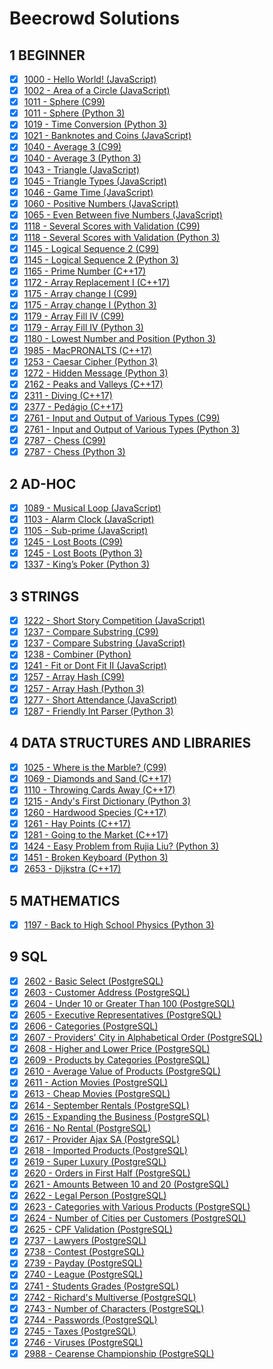 # Beecrowd Solutions

## 1 BEGINNER

- [x] [1000 - Hello World! (JavaScript)](https://github.com/renansilva15/beecrowd-solutions/blob/master/1-beginner/1000.js)
- [x] [1002 - Area of a Circle (JavaScript)](https://github.com/renansilva15/beecrowd-solutions/blob/master/1-beginner/1002.js)
- [x] [1011 - Sphere (C99)](https://github.com/renansilva15/beecrowd-solutions/blob/master/1-beginner/1011.c)
- [x] [1011 - Sphere (Python 3)](https://github.com/renansilva15/beecrowd-solutions/blob/master/1-beginner/1011.py)
- [x] [1019 - Time Conversion (Python 3)](https://github.com/renansilva15/beecrowd-solutions/blob/master/1-beginner/1019.py)
- [x] [1021 - Banknotes and Coins (JavaScript)](https://github.com/renansilva15/beecrowd-solutions/blob/master/1-beginner/1021.js)
- [x] [1040 - Average 3 (C99)](https://github.com/renansilva15/beecrowd-solutions/blob/master/1-beginner/1040.c)
- [x] [1040 - Average 3 (Python 3)](https://github.com/renansilva15/beecrowd-solutions/blob/master/1-beginner/1040.py)
- [x] [1043 - Triangle (JavaScript)](https://github.com/renansilva15/beecrowd-solutions/blob/master/1-beginner/1043.js)
- [x] [1045 - Triangle Types (JavaScript)](https://github.com/renansilva15/beecrowd-solutions/blob/master/1-beginner/1045.js)
- [x] [1046 - Game Time (JavaScript)](https://github.com/renansilva15/beecrowd-solutions/blob/master/1-beginner/1046.js)
- [x] [1060 - Positive Numbers (JavaScript)](https://github.com/renansilva15/beecrowd-solutions/blob/master/1-beginner/1060.js)
- [x] [1065 - Even Between five Numbers (JavaScript)](https://github.com/renansilva15/beecrowd-solutions/blob/master/1-beginner/1065.js)
- [x] [1118 - Several Scores with Validation (C99)](https://github.com/renansilva15/beecrowd-solutions/blob/master/1-beginner/1118.c)
- [x] [1118 - Several Scores with Validation (Python 3)](https://github.com/renansilva15/beecrowd-solutions/blob/master/1-beginner/1118.py)
- [x] [1145 - Logical Sequence 2 (C99)](https://github.com/renansilva15/beecrowd-solutions/blob/master/1-beginner/1145.c)
- [x] [1145 - Logical Sequence 2 (Python 3)](https://github.com/renansilva15/beecrowd-solutions/blob/master/1-beginner/1145.py)
- [x] [1165 - Prime Number (C++17)](https://github.com/renansilva15/beecrowd-solutions/blob/master/1-beginner/1165.cpp)
- [x] [1172 - Array Replacement I (C++17)](https://github.com/renansilva15/beecrowd-solutions/blob/master/1-beginner/1172.cpp)
- [x] [1175 - Array change I (C99)](https://github.com/renansilva15/beecrowd-solutions/blob/master/1-beginner/1175.c)
- [x] [1175 - Array change I (Python 3)](https://github.com/renansilva15/beecrowd-solutions/blob/master/1-beginner/1175.py)
- [x] [1179 - Array Fill IV (C99)](https://github.com/renansilva15/beecrowd-solutions/blob/master/1-beginner/1179.c)
- [x] [1179 - Array Fill IV (Python 3)](https://github.com/renansilva15/beecrowd-solutions/blob/master/1-beginner/1179.py)
- [x] [1180 - Lowest Number and Position (Python 3)](https://github.com/renansilva15/beecrowd-solutions/blob/master/1-beginner/1180.py)
- [x] [1985 - MacPRONALTS (C++17)](https://github.com/renansilva15/beecrowd-solutions/blob/master/1-beginner/1985.cpp)
- [x] [1253 - Caesar Cipher (Python 3)](https://github.com/renansilva15/beecrowd-solutions/blob/master/1-beginner/1253.py)
- [x] [1272 - Hidden Message (Python 3)](https://github.com/renansilva15/beecrowd-solutions/blob/master/1-beginner/1272.py)
- [x] [2162 - Peaks and Valleys (C++17)](https://github.com/renansilva15/beecrowd-solutions/blob/master/1-beginner/2162.cpp)
- [x] [2311 - Diving (C++17)](https://github.com/renansilva15/beecrowd-solutions/blob/master/1-beginner/2311.cpp)
- [x] [2377 - Pedágio (C++17)](https://github.com/renansilva15/beecrowd-solutions/blob/master/1-beginner/2377.cpp)
- [x] [2761 - Input and Output of Various Types (C99)](https://github.com/renansilva15/beecrowd-solutions/blob/master/1-beginner/2761.c)
- [x] [2761 - Input and Output of Various Types (Python 3)](https://github.com/renansilva15/beecrowd-solutions/blob/master/1-beginner/2761.py)
- [x] [2787 - Chess (C99)](https://github.com/renansilva15/beecrowd-solutions/blob/master/1-beginner/2787.c)
- [x] [2787 - Chess (Python 3)](https://github.com/renansilva15/beecrowd-solutions/blob/master/1-beginner/2787.py)

## 2 AD-HOC

- [x] [1089 - Musical Loop (JavaScript)](https://github.com/renansilva15/beecrowd-solutions/blob/master/2-ad-hoc/1089.js)
- [x] [1103 - Alarm Clock (JavaScript)](https://github.com/renansilva15/beecrowd-solutions/blob/master/2-ad-hoc/1103.js)
- [x] [1105 - Sub-prime (JavaScript)](https://github.com/renansilva15/beecrowd-solutions/blob/master/2-ad-hoc/1105.js)
- [x] [1245 - Lost Boots (C99)](https://github.com/renansilva15/beecrowd-solutions/blob/master/2-ad-hoc/1245.c)
- [x] [1245 - Lost Boots (Python 3)](https://github.com/renansilva15/beecrowd-solutions/blob/master/2-ad-hoc/1245.py)
- [x] [1337 - King’s Poker (Python 3)](https://github.com/renansilva15/beecrowd-solutions/blob/master/2-ad-hoc/1337.py)

## 3 STRINGS

- [x] [1222 - Short Story Competition (JavaScript)](https://github.com/renansilva15/beecrowd-solutions/blob/master/3-strings/1222.js)
- [x] [1237 - Compare Substring (C99)](https://github.com/renansilva15/beecrowd-solutions/blob/master/3-strings/1237.c)
- [x] [1237 - Compare Substring (JavaScript)](https://github.com/renansilva15/beecrowd-solutions/blob/master/3-strings/1237.js)
- [x] [1238 - Combiner (Python)](https://github.com/renansilva15/beecrowd-solutions/blob/master/3-strings/1238.py)
- [x] [1241 - Fit or Dont Fit II (JavaScript)](https://github.com/renansilva15/beecrowd-solutions/blob/master/3-strings/1241.js)
- [x] [1257 - Array Hash (C99)](https://github.com/renansilva15/beecrowd-solutions/blob/master/3-strings/1257.c)
- [x] [1257 - Array Hash (Python 3)](https://github.com/renansilva15/beecrowd-solutions/blob/master/3-strings/1257.py)
- [x] [1277 - Short Attendance (JavaScript)](https://github.com/renansilva15/beecrowd-solutions/blob/master/3-strings/1277.js)
- [x] [1287 - Friendly Int Parser (Python 3)](https://github.com/renansilva15/beecrowd-solutions/blob/master/3-strings/1287.py)

## 4 DATA STRUCTURES AND LIBRARIES

- [x] [1025 - Where is the Marble? (C99)](https://github.com/renansilva15/beecrowd-solutions/blob/master/4-data-structures-and-libraries/1025.c)
- [x] [1069 - Diamonds and Sand (C++17)](https://github.com/renansilva15/beecrowd-solutions/blob/master/4-data-structures-and-libraries/1069.cpp)
- [x] [1110 - Throwing Cards Away (C++17)](https://github.com/renansilva15/beecrowd-solutions/blob/master/4-data-structures-and-libraries/1110.cpp)
- [x] [1215 - Andy's First Dictionary (Python 3)](https://github.com/renansilva15/beecrowd-solutions/blob/master/4-data-structures-and-libraries/1215.py)
- [x] [1260 - Hardwood Species (C++17)](https://github.com/renansilva15/beecrowd-solutions/blob/master/4-data-structures-and-libraries/1260.cpp)
- [x] [1261 - Hay Points (C++17)](https://github.com/renansilva15/beecrowd-solutions/blob/master/4-data-structures-and-libraries/1261.cpp)
- [x] [1281 - Going to the Market (C++17)](https://github.com/renansilva15/beecrowd-solutions/blob/master/4-data-structures-and-libraries/1281.cpp)
- [x] [1424 - Easy Problem from Rujia Liu? (Python 3)](https://github.com/renansilva15/beecrowd-solutions/blob/master/4-data-structures-and-libraries/1424.py)
- [x] [1451 - Broken Keyboard (Python 3)](https://github.com/renansilva15/beecrowd-solutions/blob/master/4-data-structures-and-libraries/1451.py)
- [x] [2653 - Dijkstra (C++17)](https://github.com/renansilva15/beecrowd-solutions/blob/master/4-data-structures-and-libraries/2653.cpp)

## 5 MATHEMATICS

- [x] [1197 - Back to High School Physics (Python 3)](https://github.com/renansilva15/beecrowd-solutions/blob/master/5-mathematics/1197.py)

## 9 SQL

- [x] [2602 - Basic Select (PostgreSQL)](https://github.com/renansilva15/beecrowd-solutions/blob/master/9-sql/2602.sql)
- [x] [2603 - Customer Address (PostgreSQL)](https://github.com/renansilva15/beecrowd-solutions/blob/master/9-sql/2603.sql)
- [x] [2604 - Under 10 or Greater Than 100 (PostgreSQL)](https://github.com/renansilva15/beecrowd-solutions/blob/master/9-sql/2604.sql)
- [x] [2605 - Executive Representatives (PostgreSQL)](https://github.com/renansilva15/beecrowd-solutions/blob/master/9-sql/2605.sql)
- [x] [2606 - Categories (PostgreSQL)](https://github.com/renansilva15/beecrowd-solutions/blob/master/9-sql/2606.sql)
- [x] [2607 - Providers' City in Alphabetical Order (PostgreSQL)](https://github.com/renansilva15/beecrowd-solutions/blob/master/9-sql/2607.sql)
- [x] [2608 - Higher and Lower Price (PostgreSQL)](https://github.com/renansilva15/beecrowd-solutions/blob/master/9-sql/2608.sql)
- [x] [2609 - Products by Categories (PostgreSQL)](https://github.com/renansilva15/beecrowd-solutions/blob/master/9-sql/2609.sql)
- [x] [2610 - Average Value of Products (PostgreSQL)](https://github.com/renansilva15/beecrowd-solutions/blob/master/9-sql/2610.sql)
- [x] [2611 - Action Movies (PostgreSQL)](https://github.com/renansilva15/beecrowd-solutions/blob/master/9-sql/2611.sql)
- [x] [2613 - Cheap Movies (PostgreSQL)](https://github.com/renansilva15/beecrowd-solutions/blob/master/9-sql/2613.sql)
- [x] [2614 - September Rentals (PostgreSQL)](https://github.com/renansilva15/beecrowd-solutions/blob/master/9-sql/2614.sql)
- [x] [2615 - Expanding the Business (PostgreSQL)](https://github.com/renansilva15/beecrowd-solutions/blob/master/9-sql/2615.sql)
- [x] [2616 - No Rental (PostgreSQL)](https://github.com/renansilva15/beecrowd-solutions/blob/master/9-sql/2616.sql)
- [x] [2617 - Provider Ajax SA (PostgreSQL)](https://github.com/renansilva15/beecrowd-solutions/blob/master/9-sql/2617.sql)
- [x] [2618 - Imported Products (PostgreSQL)](https://github.com/renansilva15/beecrowd-solutions/blob/master/9-sql/2618.sql)
- [x] [2619 - Super Luxury (PostgreSQL)](https://github.com/renansilva15/beecrowd-solutions/blob/master/9-sql/2619.sql)
- [x] [2620 - Orders in First Half (PostgreSQL)](https://github.com/renansilva15/beecrowd-solutions/blob/master/9-sql/2620.sql)
- [x] [2621 - Amounts Between 10 and 20 (PostgreSQL)](https://github.com/renansilva15/beecrowd-solutions/blob/master/9-sql/2621.sql)
- [x] [2622 - Legal Person (PostgreSQL)](https://github.com/renansilva15/beecrowd-solutions/blob/master/9-sql/2622.sql)
- [x] [2623 - Categories with Various Products (PostgreSQL)](https://github.com/renansilva15/beecrowd-solutions/blob/master/9-sql/2623.sql)
- [x] [2624 - Number of Cities per Customers (PostgreSQL)](https://github.com/renansilva15/beecrowd-solutions/blob/master/9-sql/2624.sql)
- [x] [2625 - CPF Validation (PostgreSQL)](https://github.com/renansilva15/beecrowd-solutions/blob/master/9-sql/2625.sql)
- [x] [2737 - Lawyers (PostgreSQL)](https://github.com/renansilva15/beecrowd-solutions/blob/master/9-sql/2737.sql)
- [x] [2738 - Contest (PostgreSQL)](https://github.com/renansilva15/beecrowd-solutions/blob/master/9-sql/2738.sql)
- [x] [2739 - Payday (PostgreSQL)](https://github.com/renansilva15/beecrowd-solutions/blob/master/9-sql/2739.sql)
- [x] [2740 - League (PostgreSQL)](https://github.com/renansilva15/beecrowd-solutions/blob/master/9-sql/2740.sql)
- [x] [2741 - Students Grades (PostgreSQL)](https://github.com/renansilva15/beecrowd-solutions/blob/master/9-sql/2741.sql)
- [x] [2742 - Richard's Multiverse (PostgreSQL)](https://github.com/renansilva15/beecrowd-solutions/blob/master/9-sql/2742.sql)
- [x] [2743 - Number of Characters (PostgreSQL)](https://github.com/renansilva15/beecrowd-solutions/blob/master/9-sql/2743.sql)
- [x] [2744 - Passwords (PostgreSQL)](https://github.com/renansilva15/beecrowd-solutions/blob/master/9-sql/2744.sql)
- [x] [2745 - Taxes (PostgreSQL)](https://github.com/renansilva15/beecrowd-solutions/blob/master/9-sql/2745.sql)
- [x] [2746 - Viruses (PostgreSQL)](https://github.com/renansilva15/beecrowd-solutions/blob/master/9-sql/2746.sql)
- [x] [2988 - Cearense Championship (PostgreSQL)](https://github.com/renansilva15/beecrowd-solutions/blob/master/9-sql/2988.sql)